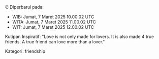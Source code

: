 ⏰ Diperbarui pada:
- WIB: Jumat, 7 Maret 2025 10.00.02 UTC
- WITA: Jumat, 7 Maret 2025 11.00.02 UTC
- WIT: Jumat, 7 Maret 2025 12.00.02 UTC

Kutipan Inspiratif:
"Love is not only made for lovers. It is also made 4 true friends. A true friend can love more than a lover."


Kategori: friendship

